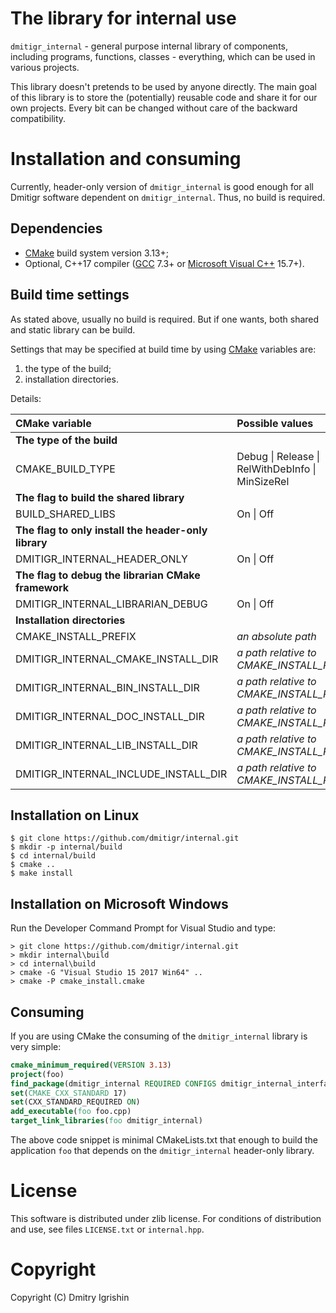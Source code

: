 The library for internal use
============================

`dmitigr_internal` - general purpose internal library of components, including
programs, functions, classes - everything, which can be used in various projects.

This library doesn't pretends to be used by anyone directly. The main goal of
this library is to store the (potentially) reusable code and share it for our
own projects. Every bit can be changed without care of the backward compatibility.

Installation and consuming
==========================

Currently, header-only version of `dmitigr_internal` is good enough for all
Dmitigr software dependent on `dmitigr_internal`. Thus, no build is required.

Dependencies
------------

- [CMake] build system version 3.13+;
- Optional, C++17 compiler ([GCC] 7.3+ or [Microsoft Visual C++][Visual_Studio] 15.7+).

Build time settings
-------------------

As stated above, usually no build is required. But if one wants, both shared and
static library can be build.

Settings that may be specified at build time by using [CMake] variables are:
  1. the type of the build;
  2. installation directories.

Details:

|CMake variable|Possible values|Default on Unix|Default on Windows|
|:-------------|:--------------|:--------------|:-----------------|
|**The type of the build**||||
|CMAKE_BUILD_TYPE|Debug \| Release \| RelWithDebInfo \| MinSizeRel|Debug|Debug|
|**The flag to build the shared library**||||
|BUILD_SHARED_LIBS|On \| Off|Off|Off|
|**The flag to only install the header-only library**||||
|DMITIGR_INTERNAL_HEADER_ONLY|On \| Off|On|On|
|**The flag to debug the librarian CMake framework**||||
|DMITIGR_INTERNAL_LIBRARIAN_DEBUG|On \| Off|Off|Off|
|**Installation directories**||||
|CMAKE_INSTALL_PREFIX|*an absolute path*|"/usr/local"|"%ProgramFiles%\dmitigr_internal"|
|DMITIGR_INTERNAL_CMAKE_INSTALL_DIR|*a path relative to CMAKE_INSTALL_PREFIX*|"share/dmitigr_internal/cmake"|"cmake"|
|DMITIGR_INTERNAL_BIN_INSTALL_DIR|*a path relative to CMAKE_INSTALL_PREFIX*|"bin"|"bin"|
|DMITIGR_INTERNAL_DOC_INSTALL_DIR|*a path relative to CMAKE_INSTALL_PREFIX*|"share/dmitigr_internal/doc"|"doc"|
|DMITIGR_INTERNAL_LIB_INSTALL_DIR|*a path relative to CMAKE_INSTALL_PREFIX*|"lib"|"lib"|
|DMITIGR_INTERNAL_INCLUDE_INSTALL_DIR|*a path relative to CMAKE_INSTALL_PREFIX*|"include"|"include"|

Installation on Linux
---------------------

    $ git clone https://github.com/dmitigr/internal.git
    $ mkdir -p internal/build
    $ cd internal/build
    $ cmake ..
    $ make install

Installation on Microsoft Windows
---------------------------------

Run the Developer Command Prompt for Visual Studio and type:

    > git clone https://github.com/dmitigr/internal.git
    > mkdir internal\build
    > cd internal\build
    > cmake -G "Visual Studio 15 2017 Win64" ..
    > cmake -P cmake_install.cmake

Consuming
---------

If you are using CMake the consuming of the `dmitigr_internal` library is very simple:

```cmake
cmake_minimum_required(VERSION 3.13)
project(foo)
find_package(dmitigr_internal REQUIRED CONFIGS dmitigr_internal_interface-config.cmake)
set(CMAKE_CXX_STANDARD 17)
set(CXX_STANDARD_REQUIRED ON)
add_executable(foo foo.cpp)
target_link_libraries(foo dmitigr_internal)
```

The above code snippet is minimal CMakeLists.txt that enough to build the
application `foo` that depends on the `dmitigr_internal` header-only library.

License
=======

This software is distributed under zlib license. For conditions of distribution
and use, see files `LICENSE.txt` or `internal.hpp`.

Copyright
=========

Copyright (C) Dmitry Igrishin

[CMake]: https://cmake.org/
[GCC]: https://gcc.gnu.org/
[Visual_Studio]: https://www.visualstudio.com/
